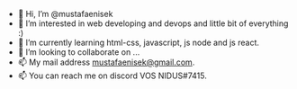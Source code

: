 - 👋 Hi, I’m @mustafaenisek
- 👀 I’m interested in web developing and devops and little bit of everything :)
- 🌱 I’m currently learning html-css, javascript, js node and js react.
- 💞️ I’m looking to collaborate on ...
- 📫 My mail address mustafaenisek@gmail.com. 
- 📫 You can reach me on discord VOS NIDUS#7415.

<!---
mustafaenisek/mustafaenisek is a ✨ special ✨ repository because its `README.md` (this file) appears on your GitHub profile.
You can click the Preview link to take a look at your changes.
--->
